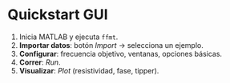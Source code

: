 # Quickstart GUI

1. Inicia MATLAB y ejecuta `ffmt`.
2. **Importar datos**: botón *Import* → selecciona un ejemplo.
3. **Configurar**: frecuencia objetivo, ventanas, opciones básicas.
4. **Correr**: *Run*.
5. **Visualizar**: *Plot* (resistividad, fase, tipper).
